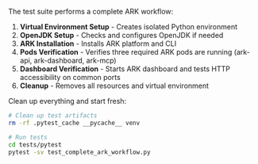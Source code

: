 The test suite performs a complete ARK workflow:
1. **Virtual Environment Setup** - Creates isolated Python environment
2. **OpenJDK Setup** - Checks and configures OpenJDK if needed
3. **ARK Installation** - Installs ARK platform and CLI
4. **Pods Verification** - Verifies three required ARK pods are running (ark-api, ark-dashboard, ark-mcp)
5. **Dashboard Verification** - Starts ARK dashboard and tests HTTP accessibility on common ports
6. **Cleanup** - Removes all resources and virtual environment


Clean up everything and start fresh:
```bash
# Clean up test artifacts
rm -rf .pytest_cache __pycache__ venv

# Run tests
cd tests/pytest
pytest -sv test_complete_ark_workflow.py 